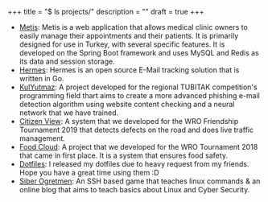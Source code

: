 +++
title = "$ ls projects/"
description = ""
draft = true
+++

* [Metis](https://github.com/theFr1nge/Metis/): Metis is a web application that allows medical clinic owners to easily manage their appointments and their patients. It is primarily designed for use in Turkey, with several specific features. It is developed on the Spring Boot framework and uses MySQL and Redis as its data and session storage.
* [Hermes](https://github.com/theFr1nge/Hermes/): Hermes is an open source E-Mail tracking solution that is written in Go.
* [KulYutmaz](https://github.com/theFr1nge/KulYutmaz/): A project developed for the regional TUBITAK competition's programming field thart aims to create a more advanced phishing e-mail detection algorithm using website content checking and a neural network that we have trained.
* [Citizen View](https://github.com/theFr1nge/MyCity/): A system that we developed for the WRO Friendship Tournament 2019 that detects defects on the road and does live traffic management.
* [Food Cloud](https://github.com/theFr1nge/WRO_QR): A project that we developed for the WRO Tournament 2018 that came in first place. It is a system that ensures food safety.
* [Dotfiles](https://github.com/theFr1nge/dotfiles/): I released my dotfiles due to heavy request from my friends. Hope you have a great time using them :D
* [Siber Ogretmen](https://siberogretmen.com): An SSH based game that teaches linux commands &amp; an online blog that aims to teach  basics about Linux and Cyber Security.


